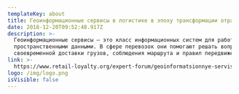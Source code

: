 ```yaml
---
templateKey: about
title: Геоинформационные сервисы в логистике в эпоху трансформации отрасли
date: 2018-12-20T09:52:48.917Z
description: >-
  Геоинформационные сервисы – это класс информационных систем для работы с
  пространственными данными. В сфере перевозок они помогают решать вопросы
  своевременной доставки грузов, соблюдения маршрута и правил передвижения. 
link: >-
  https://www.retail-loyalty.org/expert-forum/geoinformatsionnye-servisy-v-logistike-v-epokhu-transformatsii-otrasli/
logo: /img/logo.png
isVisible: false
---
```


